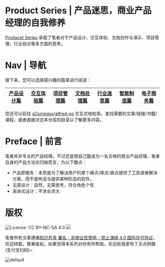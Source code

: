 # Product Series | 产品迷思，商业产品经理的自我修养

[Producet Series](https://github.com/wx-chevalier/Product-Series) 承载了笔者对于产品设计、交互体验、文档创作与演示、项目管理、行业视点等多方面的思考。

# Nav | 导航

接下来，您可以选择感兴趣的篇章进行阅读：

| [产品设计篇](./产品设计) | [交互体验篇](./交互体验) | [项目管理篇](./项目管理) | [文档处理篇](./文档处理) | [行业迷思篇](./行业迷思) | [智能制造篇](./智能制造) | [电子商务篇](./电子商务) |
| ------------------------ | ------------------------ | ------------------------ | ------------------------ | ------------------------ | ------------------------ | ------------------------ |


您还可以前往 [xCompass](https://wx-chevalier.github.io/home/#/search)/[alfred-sg](https://github.com/wx-chevalier/Soogle/tree/master/alfred-sg) 交互式地检索、查找需要的文章/链接/书籍/课程，或者直接浏览本仓库的目录以了解更多内容。

# Preface | 前言

笔者并非专业的产品经理，不过还是想自己能成为一名合格的商业产品经理。笔者自身的产品方法论归纳而言，为以下数点：

- 产品即服务：本质是为了解决用户的某个痛点/痒点/爽点提供了工具或者解决方案，而不是拘泥与提供某种形态的软件。
- 无感设计：自然，无需思考，符合角色个性
- 渐进式设计：不求全求大

# 版权

![License: CC BY-NC-SA 4.0](https://img.shields.io/badge/License-CC%20BY--NC--SA%204.0-lightgrey.svg) ![](https://parg.co/bDm)

笔者所有文章遵循[知识共享 署名 - 非商业性使用 - 禁止演绎 4.0 国际许可协议](https://creativecommons.org/licenses/by-nc-nd/4.0/deed.zh)，欢迎转载，尊重版权。如果觉得本系列对你有所帮助，欢迎给我家布丁买点狗粮(支付宝扫码)~

![default](https://i.postimg.cc/y1QXgJ6f/image.png)
